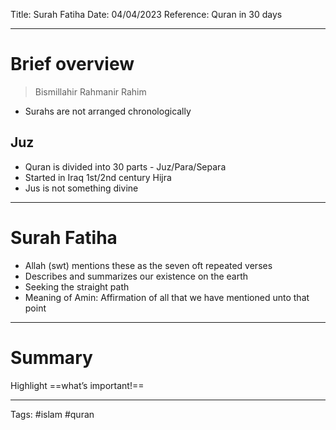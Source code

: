 Title: Surah Fatiha
Date: 04/04/2023
Reference: Quran in 30 days

---

# Brief overview
> Bismillahir Rahmanir Rahim
-   Surahs are not arranged chronologically

## Juz
-   Quran is divided into 30 parts - Juz/Para/Separa
-   Started in Iraq 1st/2nd century Hijra
-   Jus is not something divine

---

# Surah Fatiha
-   Allah (swt) mentions these as the seven oft repeated verses
-   Describes and summarizes our existence on the earth
-   Seeking the straight path
-   Meaning of Amin: Affirmation of all that we have mentioned unto that point

---


# Summary
Highlight ==what’s important!==

---
Tags: #islam #quran